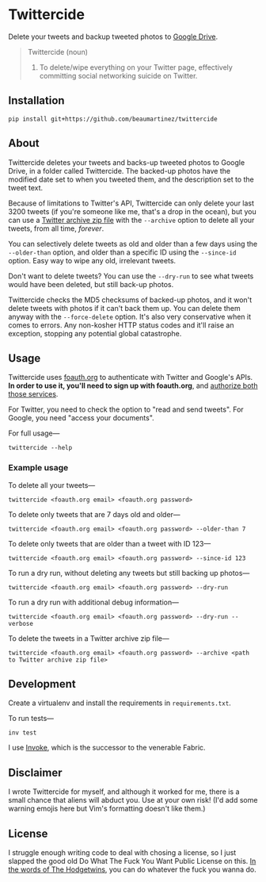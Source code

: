 # Twittercide

Delete your tweets and backup tweeted photos to [Google Drive](https://www.google.com/drive/).

> Twittercide (noun)
>
> 1. To delete/wipe everything on your Twitter page, effectively committing social networking suicide on Twitter.

## Installation

    pip install git+https://github.com/beaumartinez/twittercide

## About

Twittercide deletes your tweets and backs-up tweeted photos to Google Drive, in a folder called Twittercide. The
backed-up photos have the modified date set to when you tweeted them, and the description set to the tweet text.

Because of limitations to Twitter's API, Twittercide can only delete your last 3200 tweets (if you're someone like me,
that's a drop in the ocean), but you can use a
[Twitter archive zip file](https://support.twitter.com/articles/20170160-downloading-your-twitter-archive) with the
`--archive` option to delete all your tweets, from all time, *forever*.

You can selectively delete tweets as old and older than a few days using the `--older-than` option, and older than a
specific ID using the `--since-id` option. Easy way to wipe any old, irrelevant tweets.

Don't want to delete tweets? You can use the `--dry-run` to see what tweets would have been deleted, but still back-up
photos.

Twittercide checks the MD5 checksums of backed-up photos, and it won't delete tweets with photos if it can't back them
up. You can delete them anyway with the `--force-delete` option. It's also very conservative when it comes to errors.
Any non-kosher HTTP status codes and it'll raise an exception, stopping any potential global catastrophe. 

## Usage

Twittercide uses [foauth.org](http://foauth.org/) to authenticate with Twitter and Google's APIs. **In order to use it,
you'll need to sign up with foauth.org**, and [authorize both those services](https://foauth.org/services/).

For Twitter, you need to check the option to "read and send tweets". For Google, you need "access your documents".

For full usage—

    twittercide --help

### Example usage

To delete all your tweets—

    twittercide <foauth.org email> <foauth.org password>

To delete only tweets that are 7 days old and older—

    twittercide <foauth.org email> <foauth.org password> --older-than 7

To delete only tweets that are older than a tweet with ID 123—

    twittercide <foauth.org email> <foauth.org password> --since-id 123

To run a dry run, without deleting any tweets but still backing up photos—

    twittercide <foauth.org email> <foauth.org password> --dry-run

To run a dry run with additional debug information—

    twittercide <foauth.org email> <foauth.org password> --dry-run --verbose

To delete the tweets in a Twitter archive zip file—

    twittercide <foauth.org email> <foauth.org password> --archive <path to Twitter archive zip file>

## Development

Create a virtualenv and install the requirements in `requirements.txt`.

To run tests—

    inv test

I use [Invoke](https://github.com/pyinvoke/invoke), which is the successor to the venerable Fabric.

## Disclaimer

I wrote Twittercide for myself, and although it worked for me, there is a small chance that aliens will abduct you. Use
at your own risk! (I'd add some warning emojis here but Vim's formatting doesn't like them.)

## License

I struggle enough writing code to deal with chosing a license, so I just slapped the good old Do What The Fuck You Want
Public License on this. [In the words of The Hodgetwins](https://www.youtube.com/watch?v=rWv9fZokqaU), you can do
whatever the fuck you wanna do.
